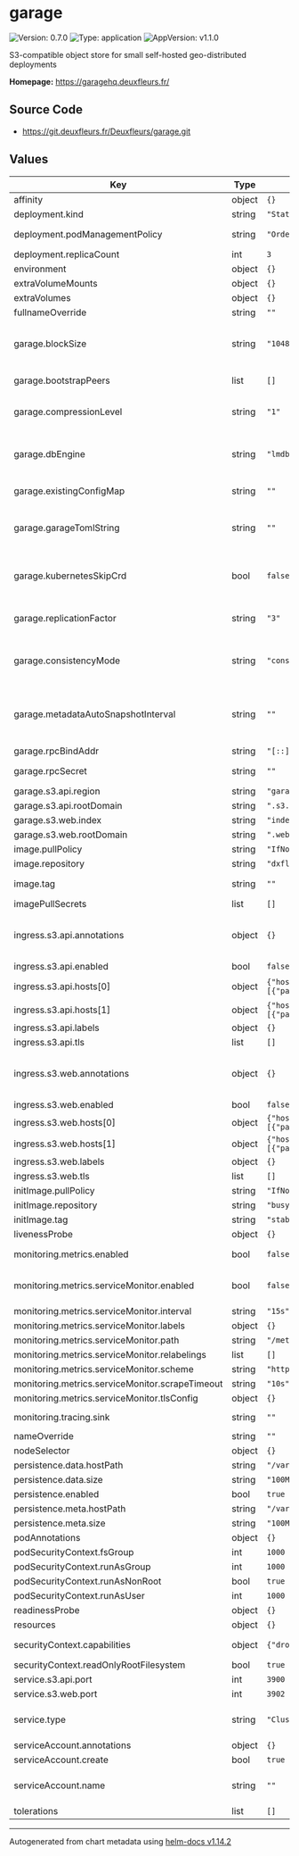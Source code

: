 # garage

![Version: 0.7.0](https://img.shields.io/badge/Version-0.7.0-informational?style=flat-square) ![Type: application](https://img.shields.io/badge/Type-application-informational?style=flat-square) ![AppVersion: v1.1.0](https://img.shields.io/badge/AppVersion-v1.1.0-informational?style=flat-square)

S3-compatible object store for small self-hosted geo-distributed deployments

**Homepage:** <https://garagehq.deuxfleurs.fr/>

## Source Code

* <https://git.deuxfleurs.fr/Deuxfleurs/garage.git>

## Values

| Key | Type | Default | Description |
|-----|------|---------|-------------|
| affinity | object | `{}` |  |
| deployment.kind | string | `"StatefulSet"` | Switchable to DaemonSet |
| deployment.podManagementPolicy | string | `"OrderedReady"` | If using statefulset, allow Parallel or OrderedReady (default) |
| deployment.replicaCount | int | `3` | Number of StatefulSet replicas/garage nodes to start |
| environment | object | `{}` |  |
| extraVolumeMounts | object | `{}` |  |
| extraVolumes | object | `{}` |  |
| fullnameOverride | string | `""` |  |
| garage.blockSize | string | `"1048576"` | Defaults is 1MB An increase can result in better performance in certain scenarios https://garagehq.deuxfleurs.fr/documentation/reference-manual/configuration/#block_size |
| garage.bootstrapPeers | list | `[]` | This is not required if you use the integrated kubernetes discovery |
| garage.compressionLevel | string | `"1"` | zstd compression level of stored blocks https://garagehq.deuxfleurs.fr/documentation/reference-manual/configuration/#compression_level |
| garage.dbEngine | string | `"lmdb"` | Can be changed for better performance on certain systems https://garagehq.deuxfleurs.fr/documentation/reference-manual/configuration/#db_engine |
| garage.existingConfigMap | string | `""` | if not empty string, allow using an existing ConfigMap for the garage.toml, if set, ignores garage.toml |
| garage.garageTomlString | string | `""` | String Template for the garage configuration if set, ignores above values. Values can be templated, see https://garagehq.deuxfleurs.fr/documentation/reference-manual/configuration/ |
| garage.kubernetesSkipCrd | bool | `false` | Set to true if you want to use k8s discovery but install the CRDs manually outside of the helm chart, for example if you operate at namespace level without cluster ressources |
| garage.replicationFactor | string | `"3"` | Default to 3 replicas, see the replication_factor section at https://garagehq.deuxfleurs.fr/documentation/reference-manual/configuration/#replication_factor |
| garage.consistencyMode | string | `"consistent"` | Default to read-after-write consistency, see the consistency_mode section at https://garagehq.deuxfleurs.fr/documentation/reference-manual/configuration/#consistency_mode |
| garage.metadataAutoSnapshotInterval | string | `""` | If this value is set, Garage will automatically take a snapshot of the metadata DB file at a regular interval and save it in the metadata directory. https://garagehq.deuxfleurs.fr/documentation/reference-manual/configuration/#metadata_auto_snapshot_interval |
| garage.rpcBindAddr | string | `"[::]:3901"` |  |
| garage.rpcSecret | string | `""` | If not given, a random secret will be generated and stored in a Secret object |
| garage.s3.api.region | string | `"garage"` |  |
| garage.s3.api.rootDomain | string | `".s3.garage.tld"` |  |
| garage.s3.web.index | string | `"index.html"` |  |
| garage.s3.web.rootDomain | string | `".web.garage.tld"` |  |
| image.pullPolicy | string | `"IfNotPresent"` |  |
| image.repository | string | `"dxflrs/amd64_garage"` | default to amd64 docker image |
| image.tag | string | `""` | set the image tag, please prefer using the chart version and not this to avoid compatibility issues |
| imagePullSecrets | list | `[]` | set if you need credentials to pull your custom image |
| ingress.s3.api.annotations | object | `{}` | Rely _either_ on the className or the annotation below but not both! If you want to use the className, set className: "nginx" and replace "nginx" by an Ingress controller name, examples [here](https://kubernetes.io/docs/concepts/services-networking/ingress-controllers). |
| ingress.s3.api.enabled | bool | `false` |  |
| ingress.s3.api.hosts[0] | object | `{"host":"s3.garage.tld","paths":[{"path":"/","pathType":"Prefix"}]}` | garage S3 API endpoint, to be used with awscli for example |
| ingress.s3.api.hosts[1] | object | `{"host":"*.s3.garage.tld","paths":[{"path":"/","pathType":"Prefix"}]}` | garage S3 API endpoint, DNS style bucket access |
| ingress.s3.api.labels | object | `{}` |  |
| ingress.s3.api.tls | list | `[]` |  |
| ingress.s3.web.annotations | object | `{}` | Rely _either_ on the className or the annotation below but not both! If you want to use the className, set className: "nginx" and replace "nginx" by an Ingress controller name, examples [here](https://kubernetes.io/docs/concepts/services-networking/ingress-controllers). |
| ingress.s3.web.enabled | bool | `false` |  |
| ingress.s3.web.hosts[0] | object | `{"host":"*.web.garage.tld","paths":[{"path":"/","pathType":"Prefix"}]}` | wildcard website access with bucket name prefix |
| ingress.s3.web.hosts[1] | object | `{"host":"mywebpage.example.com","paths":[{"path":"/","pathType":"Prefix"}]}` | specific bucket access with FQDN bucket |
| ingress.s3.web.labels | object | `{}` |  |
| ingress.s3.web.tls | list | `[]` |  |
| initImage.pullPolicy | string | `"IfNotPresent"` |  |
| initImage.repository | string | `"busybox"` |  |
| initImage.tag | string | `"stable"` |  |
| livenessProbe | object | `{}` | Specifies a livenessProbe |
| monitoring.metrics.enabled | bool | `false` | If true, a service for monitoring is created with a prometheus.io/scrape annotation |
| monitoring.metrics.serviceMonitor.enabled | bool | `false` | If true, a ServiceMonitor CRD is created for a prometheus operator https://github.com/coreos/prometheus-operator |
| monitoring.metrics.serviceMonitor.interval | string | `"15s"` |  |
| monitoring.metrics.serviceMonitor.labels | object | `{}` |  |
| monitoring.metrics.serviceMonitor.path | string | `"/metrics"` |  |
| monitoring.metrics.serviceMonitor.relabelings | list | `[]` |  |
| monitoring.metrics.serviceMonitor.scheme | string | `"http"` |  |
| monitoring.metrics.serviceMonitor.scrapeTimeout | string | `"10s"` |  |
| monitoring.metrics.serviceMonitor.tlsConfig | object | `{}` |  |
| monitoring.tracing.sink | string | `""` | specify a sink endpoint for OpenTelemetry Traces, eg. `http://localhost:4317` |
| nameOverride | string | `""` |  |
| nodeSelector | object | `{}` |  |
| persistence.data.hostPath | string | `"/var/lib/garage/data"` |  |
| persistence.data.size | string | `"100Mi"` |  |
| persistence.enabled | bool | `true` |  |
| persistence.meta.hostPath | string | `"/var/lib/garage/meta"` |  |
| persistence.meta.size | string | `"100Mi"` |  |
| podAnnotations | object | `{}` | additonal pod annotations |
| podSecurityContext.fsGroup | int | `1000` |  |
| podSecurityContext.runAsGroup | int | `1000` |  |
| podSecurityContext.runAsNonRoot | bool | `true` |  |
| podSecurityContext.runAsUser | int | `1000` |  |
| readinessProbe | object | `{}` | Specifies a readinessProbe |
| resources | object | `{}` |  |
| securityContext.capabilities | object | `{"drop":["ALL"]}` | The default security context is heavily restricted, feel free to tune it to your requirements |
| securityContext.readOnlyRootFilesystem | bool | `true` |  |
| service.s3.api.port | int | `3900` |  |
| service.s3.web.port | int | `3902` |  |
| service.type | string | `"ClusterIP"` | You can rely on any service to expose your cluster - ClusterIP (+ Ingress) - NodePort (+ Ingress) - LoadBalancer |
| serviceAccount.annotations | object | `{}` | Annotations to add to the service account |
| serviceAccount.create | bool | `true` | Specifies whether a service account should be created |
| serviceAccount.name | string | `""` | The name of the service account to use. If not set and create is true, a name is generated using the fullname template |
| tolerations | list | `[]` |  |

----------------------------------------------
Autogenerated from chart metadata using [helm-docs v1.14.2](https://github.com/norwoodj/helm-docs/releases/v1.14.2)
